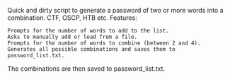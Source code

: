 Quick and dirty script to generate a password of two or more words into a combination. 
CTF, OSCP, HTB etc.
Features:

    Prompts for the number of words to add to the list.
    Asks to manually add or load from a file.
    Prompts for the number of words to combine (between 2 and 4).
    Generates all possible combinations and saves them to password_list.txt.

The combinations are then saved to password_list.txt.
